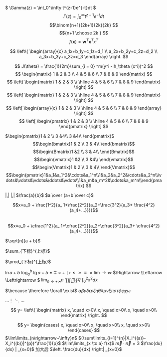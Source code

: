 $ \Gamma(z) = \int_0^\infty t^{z-1}e^{-t}dt $
$$
\Gamma(z) = \int_0^\infty t^{z-1}e^{-t}dt
$$
$$\binom{n+1}{2k+1}{2k}{2k} $$
$${n+1 \choose 2k } $$
$$f(\mathbf{x})=\mathbf{w}^T\mathbf{x}^Tx^T$$


$$
\left\{ 
\begin{array}{c}
    a_1x+b_1y+c_1z=d_1 \\ 
    a_2x+b_2y+c_2z=d_2 \\ 
    a_3x+b_3y+c_3z=d_3
\end{array}
\right.
$$

$$
J(\theta) = \frac{1}{2m}\sum_{i = 0} ^m(y^i - h_\theta (x^i))^2
$$
$$
    \begin{matrix}
    1 & 2 & 3 \\ 
    4 & 5 & 6 \\
    7 & 8 & 9
    \end{matrix}
$$
$$
\left(
    \begin{matrix}
    1 & 2 & 3 \\ \hline
    4 & 5 & 6 \\
    7 & 8 & 9
    \end{matrix}
\right)
$$
$$
\left[
    \begin{matrix}
    1 & 2 & 3 \\ \hline
    4 & 5 & 6 \\
    7 & 8 & 9
    \end{matrix}
\right]
$$
$$
\left[
    \begin{array}{c}
    1 & 2 & 3 \\ \hline
    4 & 5 & 6 \\
    7 & 8 & 9
    \end{array}
\right]
$$
$$
\left[
    \begin{pmatrix}
    1 & 2 & 3 \\ \hline
    4 & 5 & 6 \\
    7 & 8 & 9
    \end{pmatrix}
\right]
$$

$\begin{pmatrix}1 & 2 \\ 3 &4\\ 3 &4\\ \end{pmatrix}$
$$\begin{bmatrix}1 & 2 \\ 3 & 4\\ \end{bmatrix}$$
$$\begin{Bmatrix}1 &2 \\ 3 & 4\\ \end{Bmatrix}$$
$$\begin{vmatrix}1 &2 \\ 3 &4\\ \end{vmatrix}$$ 
$$\begin{Vmatrix}1 &  2 \\ 3 &  4\\ \end{Vmatrix}$$
$$\begin{pmatrix}1&a_1&a_1^2&\cdots&a_1^n\\1&a_2&a_2^2&\cdots&a_2^n\\\vdots&\vdots&\vdots&\ddots&\vdots\\1&a_m&a_m^2&\cdots&a_m^n\\\end{pmatrix}
$$

$\lvert, \rvert$
$|,|$
$\frac{a}{b}$
$a \over {a+b \over c}$

$$x=a_0 + \frac{1^2}{a_ 1+\frac{2^2}{a_2+\frac{3^2}{a_3+ \frac{4^2}{a_4+...}}}}$$
​$$x=a_0 + \cfrac{1^2}{a_ 1+\cfrac{2^2}{a_2+\cfrac{3^2}{a_3+ \cfrac{4^2}{a_4+...}}}}$$

$\sqrt[n]{a + b}$

$\sum_{下标}^{上标}$

$\prod_{下标}^{上标}$

$\ln{a + b}$
$\log_{a}^{b}$
$\lg{a + b}$
$\pm \mp \times \div \mid \circ \leq \geq \equiv \approx \lim \rightarrow \infty$
$\Rightarrow \Leftarrow \Leftrightarrow $
$\lim_{n\rightarrow+\infty}n$
$\prime \int \iint \iiint \oint \nabla$
$\int_0^2 x^2 dx$

$\because \therefore \forall \exist$
$\alpha \beta \gamma \delta \epsilon \varepsilon \zeta \eta \theta \lambda \mu \nu \xi \pi \sigma \tau \phi \varphi \chi \omega$

$\dots \vdots \ddots \ldots$


$$
y=
\left\{
    \begin{matrix}
    x, \quad x>0\\
    x, \quad x>0\\
    x, \quad x>0\\
    \end{matrix}
\right.
$$

$$
y=
\begin{cases}
x, \quad x>0\\
x, \quad x>0\\
x, \quad x>0\\
\end{cases}
$$
$\lim\limits_{n\rightarrow+\infty}n$
$(\sum\limits_{i=1}^{n}|X_i^{(a)}-X_i^{(b)}|^{p})^\frac{1}{p}$
$\lim\limits_{x \to a} f(x)$
$\vec m \cdot \vec n = 3$
$\frac{du}{dx} | _{x=0}$ 加大后 $\left. \frac{du}{dx} \right| _{x=0}$
